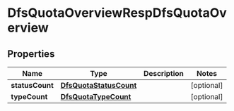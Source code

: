 # DfsQuotaOverviewRespDfsQuotaOverview

## Properties
Name | Type | Description | Notes
------------ | ------------- | ------------- | -------------
**statusCount** | [**DfsQuotaStatusCount**](DfsQuotaStatusCount.md) |  |  [optional]
**typeCount** | [**DfsQuotaTypeCount**](DfsQuotaTypeCount.md) |  |  [optional]
